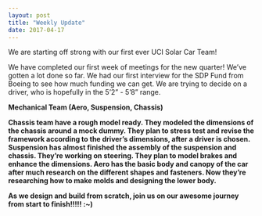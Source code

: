 ```yaml
---
layout: post
title: "Weekly Update"
date: 2017-04-17
---
```


We are starting off strong with our first ever UCI Solar Car Team!

We have completed our first week of meetings for the new quarter! We’ve gotten a lot done so far. We had our first interview for the SDP Fund from Boeing to see how much funding we can get. We are trying to decide on a driver, who is hopefully in the 5’2” - 5’8” range.


<b>Mechanical Team (Aero, Suspension, Chassis)<b>

Chassis team have a rough model ready. They modeled the dimensions of the chassis around a mock dummy. They plan to stress test and revise the framework according to the driver’s dimensions, after a driver is chosen.
Suspension has almost finished the assembly of the suspension and chassis. They’re working on steering. They plan to model brakes and enhance the dimensions. 
Aero has the basic body and canopy of the car after much research on the different shapes and fasteners. Now they’re researching how to make molds and designing the lower body.



As we design and build from scratch, join us on our awesome journey from start to finish!!!!! :~)
